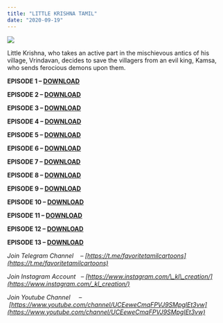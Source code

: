 ```yaml
---
title: "LITTLE KRISHNA TAMIL"
date: "2020-09-19"
---
```


[![](https://1.bp.blogspot.com/-ffe3QpHA5cc/XzpgjHYIcaI/AAAAAAAAAPs/Bg0AHCFJHdY75wvKL89FlSo2NaEvI9vuwCLcBGAsYHQ/s640/81cfcQkh5WL._SL1500_.jpg)](https://1.bp.blogspot.com/-ffe3QpHA5cc/XzpgjHYIcaI/AAAAAAAAAPs/Bg0AHCFJHdY75wvKL89FlSo2NaEvI9vuwCLcBGAsYHQ/s1500/81cfcQkh5WL._SL1500_.jpg)

Little Krishna, who takes an active part in the mischievous antics of his village, Vrindavan, decides to save the villagers from an evil king, Kamsa, who sends ferocious demons upon them.

**EPISODE 1 – [DOWNLOAD](https://mega.nz/file/64FzVKxS#8RtncxRKfleXj6TjrS8iQWIUGgGQT-MZ27ST4Sse3Fw)**

**EPISODE 2 – [DOWNLOAD](https://mega.nz/file/b4dBCKjT#tV7DxMsMdKVU5vlaQcTxNg1G1_JFbLLO8ZIUTyGLdSY)**

**EPISODE 3 – [DOWNLOAD](https://mega.nz/file/KtVl0Yoa#kFE3XD1uEDqb552M5KBTzUT0a2r5dTO89rtDeVgf0mc)**

**EPISODE 4 – [DOWNLOAD](https://mega.nz/file/W9MBWaDD#0Nkbe8X10_EYIbXfsg1N68EaHLM5IO7O7PbekxyTT38)**

**EPISODE 5 – [DOWNLOAD](https://mega.nz/file/npNz2QwY#jbwd74VmK1H0V_herzl1NU2Uv1JsLq7ebTD4hBlU4Q4)**

**EPISODE 6 – [DOWNLOAD](https://mega.nz/file/b98n1JwZ#D5WM5MNKotWC1gek93bZorj6q4VapLriSCTMgsAOArg)**

**EPISODE 7 – [DOWNLOAD](https://mega.nz/file/vls1hTYB#OrqC4s_TDGUAUE7Gj0cMPsaBZJV41TP4UWdsFzsTI70)**

**EPISODE 8 – [DOWNLOAD](https://mega.nz/file/vxlF3TIY#_oB1T0NrP9clj31OULRte-1t45yp7RonSJZNral0BL8)**

**EPISODE 9 – [DOWNLOAD](https://mega.nz/file/G41TyBIa#8atIliZuDUs6G6-4s62rHbsQEhMK8Gy8PAi0PiD_2Co)**

**EPISODE 10 – [DOWNLOAD](https://mega.nz/file/Xw0FkDBL#i6IHKWiFTDdBNI_ztUDtLP3nNUn8gm2h-9-pOSt1FdA)**

**EPISODE 11 – [DOWNLOAD](https://mega.nz/file/Xol1hDTL#wa0zme062mo9hoUmoaGFrRKR75tYbYHoG8IQIlWmHgw)**

**EPISODE 12 – [DOWNLOAD](https://mega.nz/file/astFWBoY#CQEELvkqQcYgwWwB1UeH1219ylolpe-LVD7DnFX7nDA)**

**EPISODE 13 – [DOWNLOAD](https://mega.nz/file/z01zkZxL#rCjatw5FerNkdWUw0MbMNRDMDAe9EclylpcoUgnJ_ps)**

_Join Telegram Channel    – [https://t.me/favoritetamilcartoons](https://t.me/favoritetamilcartoons)_

_Join Instagram Account   – [https://www.instagram.com/\_kl\_creation/](https://www.instagram.com/_kl_creation/)_

_Join Youtube Channel     – [https://www.youtube.com/channel/UCEeweCmqFPVJ9SMpgIEt3vw](https://www.youtube.com/channel/UCEeweCmqFPVJ9SMpgIEt3vw)_
